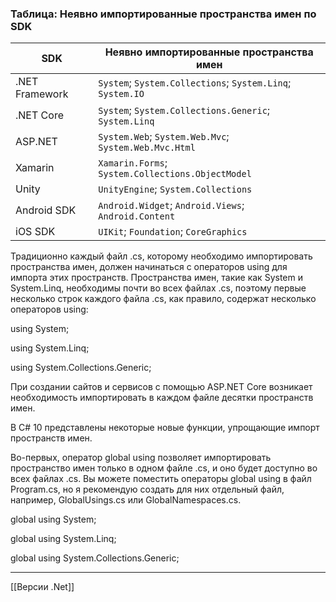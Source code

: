 
### Таблица: Неявно импортированные пространства имен по SDK

| SDK            | Неявно импортированные пространства имен                   |
| -------------- | ---------------------------------------------------------- |
| .NET Framework | `System`; `System.Collections`; `System.Linq`; `System.IO` |
| .NET Core      | `System`; `System.Collections.Generic`; `System.Linq`      |
| ASP.NET        | `System.Web`; `System.Web.Mvc`; `System.Web.Mvc.Html`      |
| Xamarin        | `Xamarin.Forms`; `System.Collections.ObjectModel`          |
| Unity          | `UnityEngine`; `System.Collections`                        |
| Android SDK    | `Android.Widget`; `Android.Views`; `Android.Content`       |
| iOS SDK        | `UIKit`; `Foundation`; `CoreGraphics`                      |

Традиционно каждый файл .cs, которому необходимо импортировать пространства имен, должен начинаться с операторов using для импорта этих пространств. Пространства имен, такие как System и System.Linq, необходимы почти во всех файлах .cs, поэтому первые несколько строк каждого файла .cs, как правило, содержат несколько операторов using:

using System;

using System.Linq;

using System.Collections.Generic;

При создании сайтов и сервисов с помощью ASP.NET Core возникает необходимость импортировать в каждом файле десятки пространств имен.

В C# 10 представлены некоторые новые функции, упрощающие импорт пространств имен.

Во-первых, оператор global using позволяет импортировать пространство имен только в одном файле .cs, и оно будет доступно во всех файлах .cs. Вы можете поместить операторы global using в файл Program.cs, но я рекомендую создать для них отдельный файл, например, GlobalUsings.cs или GlobalNamespaces.cs.

global using System;

global using System.Linq;

global using System.Collections.Generic;
_______
[[Версии .Net]]




